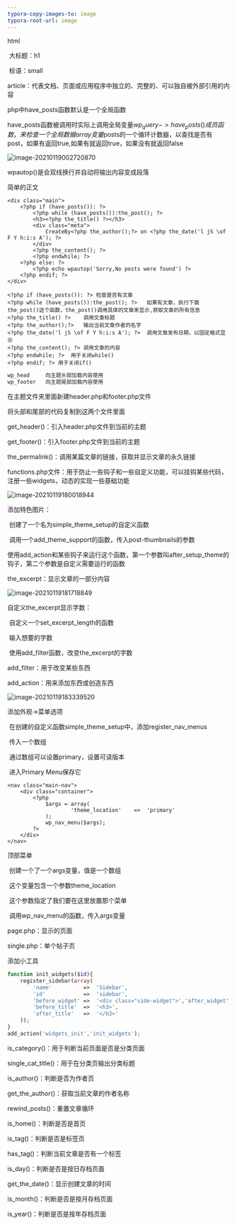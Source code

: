 ```yaml
---
typora-copy-images-to: image
typora-root-url: image
---
```


html

​	大标题：h1

​	标语：small

​	article：代表文档、页面或应用程序中独立的、完整的、可以独自被外部引用的内容

php中have_posts函数默认是一个全局函数

have_posts函数被调用时实际上调用全局变量$wp_query->have_posts()成员函数，来检查一个全局数据array变量$posts的一个循环计数器，以查找是否有post，如果有返回true,如果有就返回true，如果没有就返回false

![image-20210119002720870](/image-20210119002720870.png)

wpautop()是会双线换行并自动将输出内容变成段落

简单的正文

```php+HTML
<div class="main">
    <?php if (have_posts()): ?>
        <?php while (have_posts()):the_post(); ?>
    	<h3><?php the_title() ?></h3>
        <div class="meta">
            CreateBy<?php the_author();?> on <?php the_date('l jS \of F Y h:i:s A'); ?>
        </div>
        <?php the_content(); ?>
        <?php endwhile; ?>
    <?php else: ?>
    	<?php echo wpautop('Sorry,No posts were found') ?>
    <?php endif; ?>
</div>
```

```php+HTML
<?php if (have_posts()): ?>	检查是否有文章
<?php while (have_posts()):the_post(); ?>	如果有文章，执行下面the_post()这个函数，the_post()调用具体的文章来显示,获取文章的所有信息
<?php the_title() ?>	调用文章标题
<?php the_author();?>	输出当前文章作者的名字
<?php the_date('l jS \of F Y h:i:s A'); ?>	调用文章发布日期，以固定格式显示
<?php the_content(); ?>	调用文章的内容
<?php endwhile; ?>	用于关闭while()
<?php endif; ?>	用于关闭if()
```

```xml
wp_head		向主题头部加载内容使用
wp_footer	向主题尾部加载内容使用
```

在主题文件夹里面新建header.php和footer.php文件

将头部和尾部的代码复制到这两个文件里面

get_header()：引入header.php文件到当前的主题

get_footer()：引入footer.php文件到当前的主题

the_permalink()：调用某篇文章的链接，获取并显示文章的永久链接

functions.php文件：用于防止一些钩子和一些自定义功能，可以挂钩某些代码，注册一些widgets，动态的实现一些基础功能

![image-20210119180018944](/image-20210119180018944.png)

添加特色图片：

​	创建了一个名为simple_theme_setup的自定义函数

​	调用一个add_theme_support的函数，传入post-thumbnails的参数

​	使用add_action和某些钩子来运行这个函数，第一个参数叫after_setup_theme的钩子，第二个参数是自定义需要运行的函数

the_excerpt：显示文章的一部分内容

![image-20210119181718849](/image-20210119181718849.png)

自定义the_excerpt显示字数：

​	自定义一个set_excerpt_length的函数

​	输入想要的字数

​	使用add_filter函数，改变the_excerpt的字数

add_filter：用于改变某些东西

add_action：用来添加东西或创造东西

![image-20210119183339520](/image-20210119183339520.png)

添加外观->菜单选项

​	在创建的自定义函数simple_theme_setup中，添加register_nav_menus

​	传入一个数组

​	通过数组可以设置primary，设置可读版本

​	进入Primary Menu保存它



```php+HTML
<nav class="main-nav">
    <div class="container">
        <?php
            $args = array(
                    'theme_location'    =>  'primary'
            );
            wp_nav_menu($args);
        ?>
    </div>
</nav>
```

顶部菜单

​	创建一个了一个args变量，值是一个数组

​	这个变量包含一个参数theme_location

​	这个参数指定了我们要在这里放置那个菜单

​	调用wp_nav_menu的函数，传入args变量



page.php：显示的页面

single.php：单个帖子页

添加小工具

```php
function init_widgets($id){
    register_sidebar(array(
        'name'          =>  'Sidebar',
        'id'            =>  'sidebar',
        'before_widget' =>  '<div class="side-widget">','after_widget' => '</div>',
        'before_title'  =>  '<h3>',
        'after_title'   =>  '</h3>'
    ));
}
add_action('widgets_init','init_widgets');
```

is_category()：用于判断当前页面是否是分类页面

single_cat_title()：用于在分类页输出分类标题

is_author()：判断是否为作者页

get_the_author()：获取当前文章的作者名称

rewind_posts()：重置文章循环

is_home()：判断是否是首页

is_tag()：判断是否是标签页

has_tag()：判断当前文章是否有一个标签

is_day()：判断是否是按日存档页面

get_the_date()：显示创建文章的时间

is_month()：判断是否是按月存档页面

is_year()：判断是否是按年存档页面